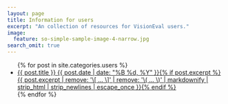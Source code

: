 ```yaml
---
layout: page
title: Information for users
excerpt: "An collection of resources for VisionEval users."
image:
  feature: so-simple-sample-image-4-narrow.jpg
search_omit: true
---
```


<ul class="post-list">
{% for post in site.categories.users %} 
  <li><article><a href="{{ site.url }}{{ post.url }}">{{ post.title }} <span class="entry-date"><time datetime="{{ post.date | date_to_xmlschema }}">{{ post.date | date: "%B %d, %Y" }}</time></span>{% if post.excerpt %} <span class="excerpt">{{ post.excerpt | remove: '\[ ... \]' | remove: '\( ... \)' | markdownify | strip_html | strip_newlines | escape_once }}</span>{% endif %}</a></article></li>
{% endfor %}
</ul>
